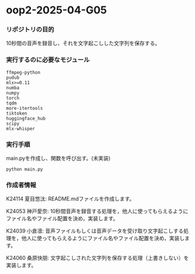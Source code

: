 # oop2-2025-04-G05
### リポジトリの目的

10秒間の音声を録音し、それを文字起こしした文字列を保存する。

### 実行するのに必要なモジュール

```
ffmpeg-python
pudub
mlx>=0.11
numba
numpy
torch
tqdm
more-itertools
tiktoken
huggingface_hub
scipy
mlx-whisper
```

### 実行手順
main.pyを作成し、関数を呼び出す。(未実装)
```
python main.py
```

### 作成者情報
K24114 夏目悠汰: README.mdファイルを作成します。

K24053 神戸愛奈: 10秒間音声を録音する処理を，他人に使ってもらえるようにファイル名やファイル配置を決め，実装します。 

K24039 小倉凛: 音声ファイルもしくは音声データを受け取り文字起こしする処理を，他人に使ってもらえるようにファイル名やファイル配置を決め，実装します。  

K24060 桑原快朋: 文字起こしされた文字列を保存する処理（上書きしない）を実装します。  